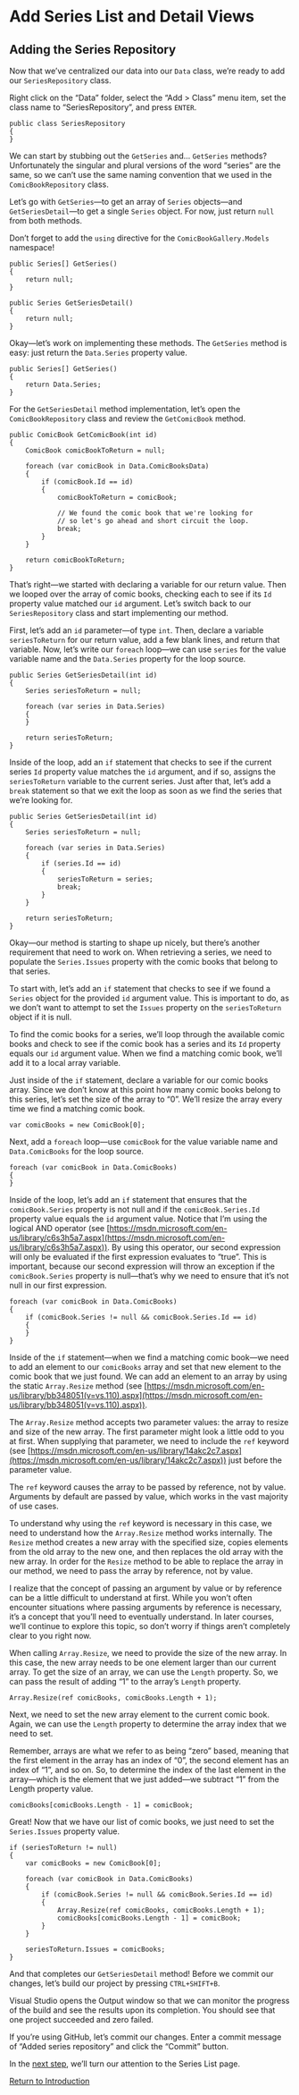 
# Add Series List and Detail Views

## Adding the Series Repository

Now that we’ve centralized our data into our `Data` class, we’re ready to add our `SeriesRepository` class.

Right click on the “Data” folder, select the “Add > Class” menu item, set the class name to “SeriesRepository”, and press `ENTER`.

```
public class SeriesRepository
{
}
```

We can start by stubbing out the `GetSeries` and... `GetSeries` methods? Unfortunately the singular and plural versions of the word “series” are the same, so we can’t use the same naming convention that we used in the `ComicBookRepository` class.

Let’s go with `GetSeries`—to get an array of `Series` objects—and `GetSeriesDetail`—to get a single `Series` object. For now, just return `null` from both methods.

Don’t forget to add the `using` directive for the `ComicBookGallery.Models` namespace!

```
public Series[] GetSeries()
{
    return null;
}

public Series GetSeriesDetail()
{
    return null;
}
```

Okay—let’s work on implementing these methods. The `GetSeries` method is easy: just return the `Data.Series` property value.

```
public Series[] GetSeries()
{
    return Data.Series;
}
```

For the `GetSeriesDetail` method implementation, let’s open the `ComicBookRepository` class and review the `GetComicBook` method.

```
public ComicBook GetComicBook(int id)
{
    ComicBook comicBookToReturn = null;

    foreach (var comicBook in Data.ComicBooksData)
    {
        if (comicBook.Id == id)
        {
            comicBookToReturn = comicBook;

            // We found the comic book that we're looking for
            // so let's go ahead and short circuit the loop.
            break;
        }
    }

    return comicBookToReturn;
}
```

That’s right—we started with declaring a variable for our return value. Then we looped over the array of comic books, checking each to see if its `Id` property value matched our `id` argument. Let’s switch back to our `SeriesRepository` class and start implementing our method.

First, let’s add an `id` parameter—of type `int`. Then, declare a variable `seriesToReturn` for our return value, add a few blank lines, and return that variable. Now, let’s write our `foreach` loop—we can use `series` for the value variable name and the `Data.Series` property for the loop source.

```
public Series GetSeriesDetail(int id)
{
    Series seriesToReturn = null;

    foreach (var series in Data.Series)
    {
    }

    return seriesToReturn;
}
```

Inside of the loop, add an `if` statement that checks to see if the current series `Id` property value matches the `id` argument, and if so, assigns the `seriesToReturn` variable to the current series. Just after that, let’s add a `break` statement so that we exit the loop as soon as we find the series that we’re looking for.

```
public Series GetSeriesDetail(int id)
{
    Series seriesToReturn = null;

    foreach (var series in Data.Series)
    {
        if (series.Id == id)
        {
            seriesToReturn = series;
            break;
        }
    }

    return seriesToReturn;
}
```

Okay—our method is starting to shape up nicely, but there’s another requirement that need to work on. When retrieving a series, we need to populate the `Series.Issues` property with the comic books that belong to that series.

To start with, let’s add an `if` statement that checks to see if we found a `Series` object for the provided `id` argument value. This is important to do, as we don’t want to attempt to set the `Issues` property on the `seriesToReturn` object if it is null.

To find the comic books for a series, we’ll loop through the available comic books and check to see if the comic book has a series and its `Id` property equals our `id` argument value. When we find a matching comic book, we’ll add it to a local array variable.

Just inside of the `if` statement, declare a variable for our comic books array. Since we don’t know at this point how many comic books belong to this series, let’s set the size of the array to “0”. We’ll resize the array every time we find a matching comic book.

```
var comicBooks = new ComicBook[0];
```

Next, add a `foreach` loop—use `comicBook` for the value variable name and `Data.ComicBooks` for the loop source.

```
foreach (var comicBook in Data.ComicBooks)
{
}
```

Inside of the loop, let’s add an `if` statement that ensures that the `comicBook.Series` property is not null and if the `comicBook.Series.Id` property value equals the `id` argument value. Notice that I’m using the logical AND operator (see [https://msdn.microsoft.com/en-us/library/c6s3h5a7.aspx](https://msdn.microsoft.com/en-us/library/c6s3h5a7.aspx)). By using this operator, our second expression will only be evaluated if the first expression evaluates to “true”. This is important, because our second expression will throw an exception if the `comicBook.Series` property is null—that’s why we need to ensure that it’s not null in our first expression.

```
foreach (var comicBook in Data.ComicBooks)
{
    if (comicBook.Series != null && comicBook.Series.Id == id)
    {
    }
}
```

Inside of the `if` statement—when we find a matching comic book—we need to add an element to our `comicBooks` array and set that new element to the comic book that we just found. We can add an element to an array by using the static `Array.Resize` method (see [https://msdn.microsoft.com/en-us/library/bb348051(v=vs.110).aspx](https://msdn.microsoft.com/en-us/library/bb348051(v=vs.110).aspx)).

The `Array.Resize` method accepts two parameter values: the array to resize and size of the new array. The first parameter might look a little odd to you at first. When supplying that parameter, we need to include the `ref` keyword (see [https://msdn.microsoft.com/en-us/library/14akc2c7.aspx](https://msdn.microsoft.com/en-us/library/14akc2c7.aspx)) just before the parameter value.

The `ref` keyword causes the array to be passed by reference, not by value. Arguments by default are passed by value, which works in the vast majority of use cases.

To understand why using the `ref` keyword is necessary in this case, we need to understand how the `Array.Resize` method works internally. The `Resize` method creates a new array with the specified size, copies elements from the old array to the new one, and then replaces the old array with the new array. In order for the `Resize` method to be able to replace the array in our method, we need to pass the array by reference, not by value.

I realize that the concept of passing an argument by value or by reference can be a little difficult to understand at first. While you won’t often encounter situations where passing arguments by reference is necessary, it’s a concept that you’ll need to eventually understand. In later courses, we’ll continue to explore this topic, so don’t worry if things aren’t completely clear to you right now.

When calling `Array.Resize`, we need to provide the size of the new array. In this case, the new array needs to be one element larger than our current array. To get the size of an array, we can use the `Length` property. So, we can pass the result of adding “1” to the array’s `Length` property.

```
Array.Resize(ref comicBooks, comicBooks.Length + 1);
```

Next, we need to set the new array element to the current comic book. Again, we can use the `Length` property to determine the array index that we need to set.

Remember, arrays are what we refer to as being “zero” based, meaning that the first element in the array has an index of “0”, the second element has an index of “1”, and so on. So, to determine the index of the last element in the array—which is the element that we just added—we subtract “1” from the Length property value.

```
comicBooks[comicBooks.Length - 1] = comicBook;
```

Great! Now that we have our list of comic books, we just need to set the `Series.Issues` property value.

```
if (seriesToReturn != null)
{
    var comicBooks = new ComicBook[0];

    foreach (var comicBook in Data.ComicBooks)
    {
        if (comicBook.Series != null && comicBook.Series.Id == id)
        {
            Array.Resize(ref comicBooks, comicBooks.Length + 1);
            comicBooks[comicBooks.Length - 1] = comicBook;
        }
    }

    seriesToReturn.Issues = comicBooks;
}
```

And that completes our `GetSeriesDetail` method! Before we commit our changes, let’s build our project by pressing `CTRL+SHIFT+B`.

Visual Studio opens the Output window so that we can monitor the progress of the build and see the results upon its completion. You should see that one project succeeded and zero failed.

If you’re using GitHub, let’s commit our changes. Enter a commit message of “Added series repository” and click the “Commit” button.

In the [next step](05-adding-the-series-list-page.md), we’ll turn our attention to the Series List page.

[Return to Introduction](01-introduction.md)
